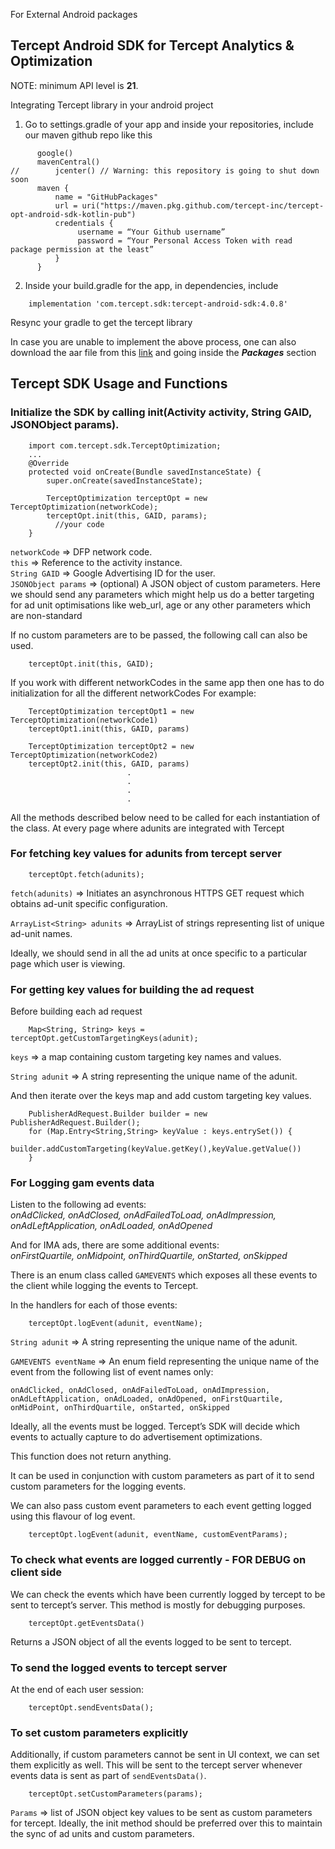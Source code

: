 For External Android packages
 
## Tercept Android SDK for Tercept Analytics & Optimization
 
 
NOTE: minimum API level is **21**.


Integrating Tercept library in your android project

1. Go to settings.gradle of your app and inside your repositories, include our maven github repo like this
```
      google()
      mavenCentral() 
//        jcenter() // Warning: this repository is going to shut down soon
      maven {
          name = "GitHubPackages"
          url = uri("https://maven.pkg.github.com/tercept-inc/tercept-opt-android-sdk-kotlin-pub")
          credentials {
               username = “Your Github username”
               password = “Your Personal Access Token with read package permission at the least”        
          }
      }
```
2. Inside your build.gradle for the app, in dependencies, include
```
    implementation 'com.tercept.sdk:tercept-android-sdk:4.0.8'
```
  Resync your gradle to get the tercept library  

  In case you are unable to implement the above process, one can also download the aar file from this
  [link](https://github.com/Tercept-Inc/tercept-opt-android-sdk-pub) and going inside the **_Packages_**
  section 


 
 
 
## Tercept SDK Usage and Functions
 
 
### Initialize the SDK by calling init(Activity activity, String GAID, JSONObject params).
```
    import com.tercept.sdk.TerceptOptimization;
    ...
    @Override
    protected void onCreate(Bundle savedInstanceState) {
        super.onCreate(savedInstanceState);

        TerceptOptimization terceptOpt = new TerceptOptimization(networkCode);
        terceptOpt.init(this, GAID, params);
    	  //your code
    }
```
  `networkCode` => DFP network code.  
  `this` => Reference to the activity instance.  
  `String GAID` => Google Advertising ID for the user.  
  `JSONObject params` => (optional) A JSON object of custom parameters. Here we should send any parameters which might help us do a better targeting for ad unit optimisations like web_url, age or any other parameters which are non-standard  
  
  If no custom parameters are to be passed, the following call can also be used.
```
    terceptOpt.init(this, GAID);
```
 
  If you work with different networkCodes in the same app then one has to do initialization for all the different networkCodes
  For example:
```
    TerceptOptimization terceptOpt1 = new TerceptOptimization(networkCode1)
    terceptOpt1.init(this, GAID, params)

    TerceptOptimization terceptOpt2 = new TerceptOptimization(networkCode2)
    terceptOpt2.init(this, GAID, params)
                          .
                          . 
                          .
                          .
```
  All the methods described below need to be called for each instantiation of the class. 
  At every page where adunits are integrated with Tercept  




### For fetching key values for adunits from tercept server
```
    terceptOpt.fetch(adunits);
```

  `fetch(adunits)` => Initiates an asynchronous HTTPS GET request which obtains ad-unit specific configuration. 

  `ArrayList<String> adunits` => ArrayList of strings representing list of unique ad-unit names. 

  Ideally, we should send in all the ad units at once specific to a particular page which user is viewing.  




### For getting key values for building the ad request
  Before building each ad request

```
    Map<String, String> keys = terceptOpt.getCustomTargetingKeys(adunit);
```

  `keys` => a map containing custom targeting key names and values.

  `String adunit` => A string representing the unique name of the adunit.

  And then iterate over the keys map and add custom targeting key values.

```
    PublisherAdRequest.Builder builder = new PublisherAdRequest.Builder();
    for (Map.Entry<String,String> keyValue : keys.entrySet()) {
        builder.addCustomTargeting(keyValue.getKey(),keyValue.getValue())
    }

```



### For Logging gam events data 
  Listen to the following ad events:   
    _onAdClicked, onAdClosed, onAdFailedToLoad, onAdImpression, onAdLeftApplication, onAdLoaded, onAdOpened_

  And for IMA ads, there are some additional events:  
    _onFirstQuartile, onMidpoint, onThirdQuartile, onStarted, onSkipped_

  There is an enum class called `GAMEVENTS` which exposes all these events to the client while logging the events to Tercept.
 
  In the handlers for each of those events:

```
    terceptOpt.logEvent(adunit, eventName);
```

  `String adunit` => A string representing the unique name of the adunit.

  `GAMEVENTS eventName` => An enum field representing the unique name of the event from the following list of event names only: 

    onAdClicked, onAdClosed, onAdFailedToLoad, onAdImpression, onAdLeftApplication, onAdLoaded, onAdOpened, onFirstQuartile, onMidPoint, onThirdQuartile, onStarted, onSkipped

  Ideally, all the events must be logged. Tercept’s SDK will decide which events to actually capture to do advertisement optimizations.

  This function does not return anything.

  It can be used in conjunction with custom parameters as part of it to send custom parameters for the logging events.

  We can also pass custom event parameters to each event getting logged using this flavour of log event.

```
    terceptOpt.logEvent(adunit, eventName, customEventParams);
```  




### To check what events are logged currently - FOR DEBUG on client side
  We can check the events which have been currently logged by tercept to be sent to tercept’s server. This method is mostly for debugging purposes.

```
    terceptOpt.getEventsData()
```
  Returns a JSON object of all the events logged to be sent to tercept.   



### To send the logged events to tercept server
  At the end of each user session:

```
    terceptOpt.sendEventsData();
```  


### To set custom parameters explicitly
  Additionally, if custom parameters cannot be sent in UI context, we can set them explicitly as well. This will be sent to the tercept server whenever events data is sent as part of `sendEventsData()`.

```
    terceptOpt.setCustomParameters(params);
```

  `Params` => list of JSON object key values to be sent as custom parameters for tercept. Ideally, the init method should be preferred over this to maintain the sync of ad units and custom parameters.
 


